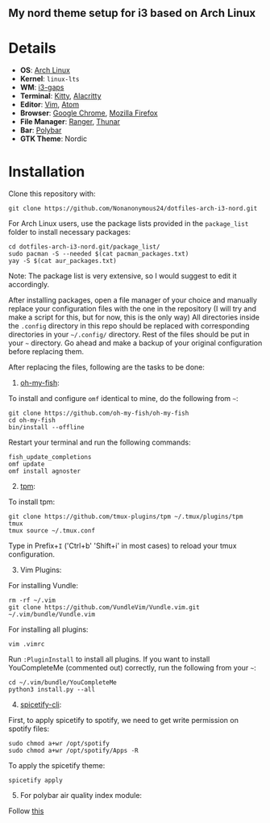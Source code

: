 ## My nord theme setup for i3 based on Arch Linux


# Details

- **OS**: [Arch Linux](https://archlinux.org/)
- **Kernel**: `linux-lts`
- **WM**: [i3-gaps](https://github.com/Airblader/i3)
- **Terminal**: [Kitty](https://sw.kovidgoyal.net/kitty/), [Alacritty](https://github.com/alacritty/alacritty)
- **Editor**: [Vim](https://www.vim.org/), [Atom](https://atom.io/)
- **Browser**: [Google Chrome](https://www.google.com/intl/en_in/chrome/), [Mozilla Firefox](https://www.mozilla.org/en-US/firefox/new/)
- **File Manager**: [Ranger](https://github.com/ranger/ranger), [Thunar](https://docs.xfce.org/xfce/thunar/start)
- **Bar**: [Polybar](https://github.com/polybar/polybar)
- **GTK Theme**: Nordic

# Installation

Clone this repository with:

`git clone https://github.com/Nonanonymous24/dotfiles-arch-i3-nord.git`

For Arch Linux users, use the package lists provided in the `package_list` folder to install necessary packages:

```
cd dotfiles-arch-i3-nord.git/package_list/
sudo pacman -S --needed $(cat pacman_packages.txt)
yay -S $(cat aur_packages.txt)
```

Note: The package list is very extensive, so I would suggest to edit it accordingly.

After installing packages, open a file manager of your choice and manually replace your configuration files with the one in the repository (I will try and make a script for this, but for now, this is the only way)
All directories inside the `.config` directory in this repo should be replaced with corresponding directories in your `~/.config/` directory. Rest of the files should be put in your `~` directory. 
Go ahead and make a backup of your original configuration before replacing them.

After replacing the files, following are the tasks to be done:

1. [oh-my-fish](https://github.com/oh-my-fish/oh-my-fish):

To install and configure `omf` identical to mine, do the following from `~`:

```
git clone https://github.com/oh-my-fish/oh-my-fish
cd oh-my-fish
bin/install --offline
```

Restart your terminal and run the following commands:

```
fish_update_completions
omf update
omf install agnoster
```

2. [tpm](https://github.com/tmux-plugins/tpm):

To install tpm:

```
git clone https://github.com/tmux-plugins/tpm ~/.tmux/plugins/tpm
tmux
tmux source ~/.tmux.conf
```

Type in Prefix+`I` ('Ctrl+b' 'Shift+i' in most cases) to reload your tmux configuration.

3. Vim Plugins:

For installing Vundle:

```
rm -rf ~/.vim
git clone https://github.com/VundleVim/Vundle.vim.git ~/.vim/bundle/Vundle.vim
```

For installing all plugins:

```
vim .vimrc
```

Run `:PluginInstall` to install all plugins. 
If you want to install YouCompleteMe (commented out) correctly, run the following from your `~`:

```
cd ~/.vim/bundle/YouCompleteMe
python3 install.py --all
```

4. [spicetify-cli](https://github.com/khanhas/spicetify-cli):

First, to apply spicetify to spotify, we need to get write permission on spotify files:

```
sudo chmod a+wr /opt/spotify
sudo chmod a+wr /opt/spotify/Apps -R
```

To apply the spicetify theme:

```
spicetify apply
```

5. For polybar air quality index module:

Follow [this](https://github.com/polybar/polybar-scripts/tree/master/polybar-scripts/info-airqualityindex)
